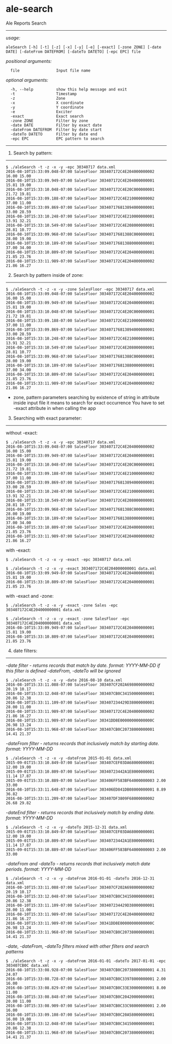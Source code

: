 # ale-search
Ale Reports Search

------

_usage:_

```
aleSearch [-h] [-t] [-z] [-x] [-y] [-e] [-exact] [-zone ZONE] [-date DATE] [-dateFrom DATEFROM] [-dateTo DATETO] [-epc EPC] file
```

_positional arguments:_

```
  file                Input file name
```

_optional arguments:_

```
  -h, --help          show this help message and exit
  -t                  Timestamp
  -z                  Zone
  -x                  X coordinate
  -y                  Y coordinate
  -e                  Exciter
  -exact              Exact search
  -zone ZONE          Filter by zone
  -date DATE          Filter by exact date
  -dateFrom DATEFROM  Filter by date start
  -dateTo DATETO      Filter by date end
  -epc EPC            EPC pattern to search
```

---------

1) Search by pattern:
---------------------

```
$ ./aleSearch -t -z -x -y -epc 30340717 data.xml
2016-08-10T15:33:09.048-07:00 SalesFloor 303407172C4E204000000002 16.00 15.00
2016-08-10T15:33:09.949-07:00 SalesFloor 303407172C4E204000000001 15.81 19.00
2016-08-10T15:33:10.048-07:00 SalesFloor 303407172C4E20C000000001 21.72 19.81
2016-08-10T15:33:09.188-07:00 SalesFloor 303407172C4E210000000002 37.00 11.00
2016-08-10T15:33:09.869-07:00 SalesFloor 303407176813894000000001 33.00 28.59
2016-08-10T15:33:10.248-07:00 SalesFloor 303407172C4E210000000001 13.91 32.21
2016-08-10T15:33:10.549-07:00 SalesFloor 303407172C4E208000000001 28.81 10.77
2016-08-10T15:33:09.968-07:00 SalesFloor 30340717681388C000000001 28.00 19.00
2016-08-10T15:33:10.189-07:00 SalesFloor 303407176813880000000001 37.00 34.00
2016-08-10T15:33:10.809-07:00 SalesFloor 303407172C4E204000000001 21.85 23.76
2016-08-10T15:33:11.989-07:00 SalesFloor 303407172C4E204000000002 21.86 16.27
```

2) Search by pattern inside of zone:
------------------------------------

```
$ ./aleSearch -t -z -x -y -zone SalesFloor -epc 30340717 data.xml 
2016-08-10T15:33:09.048-07:00 SalesFloor 303407172C4E204000000002 16.00 15.00
2016-08-10T15:33:09.949-07:00 SalesFloor 303407172C4E204000000001 15.81 19.00
2016-08-10T15:33:10.048-07:00 SalesFloor 303407172C4E20C000000001 21.72 19.81
2016-08-10T15:33:09.188-07:00 SalesFloor 303407172C4E210000000002 37.00 11.00
2016-08-10T15:33:09.869-07:00 SalesFloor 303407176813894000000001 33.00 28.59
2016-08-10T15:33:10.248-07:00 SalesFloor 303407172C4E210000000001 13.91 32.21
2016-08-10T15:33:10.549-07:00 SalesFloor 303407172C4E208000000001 28.81 10.77
2016-08-10T15:33:09.968-07:00 SalesFloor 30340717681388C000000001 28.00 19.00
2016-08-10T15:33:10.189-07:00 SalesFloor 303407176813880000000001 37.00 34.00
2016-08-10T15:33:10.809-07:00 SalesFloor 303407172C4E204000000001 21.85 23.76
2016-08-10T15:33:11.989-07:00 SalesFloor 303407172C4E204000000002 21.86 16.27
```

* zone, pattern parameters searching by existence of string in attribute inside input file
it means to search for exact occurrence You have to set -exact attribute in when calling the app

3) Searching with exact parameter:
----------------------------------

without -exact:

```
$ ./aleSearch -t -z -x -y -epc 30340717 data.xml 
2016-08-10T15:33:09.048-07:00 SalesFloor 303407172C4E204000000002 16.00 15.00
2016-08-10T15:33:09.949-07:00 SalesFloor 303407172C4E204000000001 15.81 19.00
2016-08-10T15:33:10.048-07:00 SalesFloor 303407172C4E20C000000001 21.72 19.81
2016-08-10T15:33:09.188-07:00 SalesFloor 303407172C4E210000000002 37.00 11.00
2016-08-10T15:33:09.869-07:00 SalesFloor 303407176813894000000001 33.00 28.59
2016-08-10T15:33:10.248-07:00 SalesFloor 303407172C4E210000000001 13.91 32.21
2016-08-10T15:33:10.549-07:00 SalesFloor 303407172C4E208000000001 28.81 10.77
2016-08-10T15:33:09.968-07:00 SalesFloor 30340717681388C000000001 28.00 19.00
2016-08-10T15:33:10.189-07:00 SalesFloor 303407176813880000000001 37.00 34.00
2016-08-10T15:33:10.809-07:00 SalesFloor 303407172C4E204000000001 21.85 23.76
2016-08-10T15:33:11.989-07:00 SalesFloor 303407172C4E204000000002 21.86 16.27
```

with -exact:

```
$ ./aleSearch -t -z -x -y -exact -epc 30340717 data.xml 
```

```
$ ./aleSearch -t -z -x -y -exact 303407172C4E204000000001 data.xml 
2016-08-10T15:33:09.949-07:00 SalesFloor 303407172C4E204000000001 15.81 19.00
2016-08-10T15:33:10.809-07:00 SalesFloor 303407172C4E204000000001 21.85 23.76
```

with -exact and -zone:

```
$ ./aleSearch -t -z -x -y -exact -zone Sales -epc 303407172C4E204000000001 data.xml 
```

```
$ ./aleSearch -t -z -x -y -exact -zone SalesFloor -epc 303407172C4E204000000001 data.xml 
2016-08-10T15:33:09.949-07:00 SalesFloor 303407172C4E204000000001 15.81 19.00
2016-08-10T15:33:10.809-07:00 SalesFloor 303407172C4E204000000001 21.85 23.76
```

4) date filters:
----------------

_-date filter  - returns records that match by date. format: YYYY-MM-DD_
_if this filter is defined -dateFrom, -dateTo will be ignored_

```
$ ./aleSearch -t -z -x -y -date 2016-08-10 data.xml 
2016-08-10T15:33:11.088-07:00 SalesFloor 303407CF202A698000000002 20.19 10.17
2016-08-10T15:33:12.048-07:00 SalesFloor 303407CB0C34150000000001 20.86 12.38
2016-08-10T15:33:11.109-07:00 SalesFloor 303407234429D38000000001 28.00 11.00
2016-08-10T15:33:11.989-07:00 SalesFloor 303407172C4E204000000002 21.86 16.27
2016-08-10T15:33:11.989-07:00 SalesFloor 30341DD8E00000000000000C 26.98 13.24
2016-08-10T15:33:11.968-07:00 SalesFloor 303407CB0C20738000000001 14.41 21.37
```

_-dateFrom filter  - returns records that inclusively match by starting date. format: YYYY-MM-DD_

```
$ ./aleSearch -t -z -x -y -dateFrom 2015-01-01 data.xml 
2015-09-01T15:33:10.849-07:00 SalesFloor 303407CEF03DA68000000001 12.00 19.00
2015-09-01T15:33:10.809-07:00 SalesFloor 30340723442A1E8000000001 11.14 17.87
2015-09-01T15:33:10.889-07:00 SalesFloor 303406FF583BF64000000003 2.00 33.00
2016-08-10T15:33:11.648-07:00 SalesFloor 303406ED841DB08000000001 8.89 36.82
2016-08-10T15:33:11.209-07:00 SalesFloor 303407DF3809F68000000002 26.68 29.82
```

_-dateEnd filter  - returns records that inclusively match by ending date. format: YYYY-MM-DD_

```
$ ./aleSearch -t -z -x -y -dateTo 2015-12-31 data.xml 
2015-09-01T15:33:10.849-07:00 SalesFloor 303407CEF03DA68000000001 12.00 19.00
2015-09-01T15:33:10.809-07:00 SalesFloor 30340723442A1E8000000001 11.14 17.87
2015-09-01T15:33:10.889-07:00 SalesFloor 303406FF583BF64000000003 2.00 33.00
```

_-dateFrom and -dateTo  - returns records that inclusively match date periods. format: YYYY-MM-DD_

```
$ ./aleSearch -t -z -x -y -dateFrom 2016-01-01 -dateTo 2016-12-31 data.xml
2016-08-10T15:33:11.088-07:00 SalesFloor 303407CF202A698000000002 20.19 10.17
2016-08-10T15:33:12.048-07:00 SalesFloor 303407CB0C34150000000001 20.86 12.38
2016-08-10T15:33:11.109-07:00 SalesFloor 303407234429D38000000001 28.00 11.00
2016-08-10T15:33:11.989-07:00 SalesFloor 303407172C4E204000000002 21.86 16.27
2016-08-10T15:33:11.989-07:00 SalesFloor 30341DD8E00000000000000C 26.98 13.24
2016-08-10T15:33:11.968-07:00 SalesFloor 303407CB0C20738000000001 14.41 21.37
```

_-date, -dateFrom, -dateTo filters mixed with other filters and search patterns_

```
$ ./aleSearch -t -z -x -y -dateFrom 2016-01-01 -dateTo 2017-01-01 -epc 303407CB0C data.xml
2016-08-10T15:33:08.928-07:00 SalesFloor 303407CB0C20738000000001 4.31 24.07
2016-08-10T15:33:08.728-07:00 SalesFloor 303407CB0C33978000000001 2.00 16.00
2016-08-10T15:33:08.829-07:00 SalesFloor 303407CB0C33E30000000001 8.00 11.00
2016-08-10T15:33:08.848-07:00 SalesFloor 303407CB0C20420000000001 20.00 11.00
2016-08-10T15:33:08.909-07:00 SalesFloor 303407CB0C33C98000000001 2.00 16.00
2016-08-10T15:33:09.108-07:00 SalesFloor 303407CB0C20A58000000001 16.00 19.00
2016-08-10T15:33:12.048-07:00 SalesFloor 303407CB0C34150000000001 20.86 12.38
2016-08-10T15:33:11.968-07:00 SalesFloor 303407CB0C20738000000001 14.41 21.37
```
